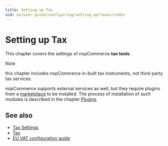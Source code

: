 ```yaml
---
title: Setting up Tax
uid: en/user-guide/configuring/setting-up/taxes/index
---
```


# Setting up Tax

This chapter covers the settings of nopCommerce **tax tools**.

> [!NOTE]
> 
> this chapter includes nopCommerce in-built tax instruments, not third-party tax services.

nopCommerce supports external services as well, but they require plugins from a [marketplace](http://www.nopcommerce.com/marketplace) to be installed. The process of installation of such modules is described in the chapter [Plugins](xref:en/developer/plugins/index).

## See also

* [Tax Settings](xref:en/user-guide/configuring/setting-up/taxes/tax-settings)
* [Tax](xref:en/user-guide/configuring/setting-up/taxes/tax/index)
* [EU VAT configuration guide](xref:en/user-guide/configuring/setting-up/taxes/eu-vat)
